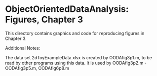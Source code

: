 # ObjectOrientedDataAnalysis: Figures, Chapter 3
This directory contains graphics and code for reproducing figures in Chapter 3.

Additional Notes:

The data set 2dToyExampleData.xlsx is created by OODAfig3p1.m, to be read by other programs using this data.  It is used by OODAfig3p2.m - OODAfig3p5.m, OODAfig6p8.m


